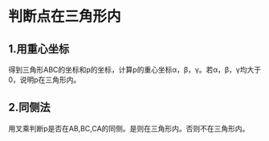 # 判断点在三角形内

## 1.用重心坐标

得到三角形ABC的坐标和p的坐标，计算p的重心坐标α，β，γ。若α，β，γ均大于0，说明p在三角形内。

## 2.同侧法

用叉乘判断p是否在AB,BC,CA的同侧。是则在三角形内。否则不在三角形内。